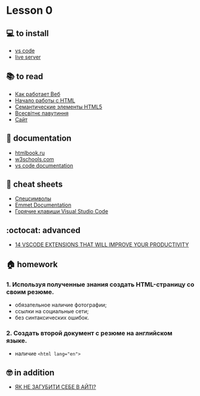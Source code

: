 # Lesson 0

## :computer: to install
   * [vs code](https://code.visualstudio.com/)
   * [live server](https://marketplace.visualstudio.com/items?itemName=ritwickdey.LiveServer)

## :books: to read
   * [Как работает Веб](https://developer.mozilla.org/ru/docs/Learn/Getting_started_with_the_web/How_the_Web_works )
   * [Начало работы с HTML](https://developer.mozilla.org/ru/docs/Learn/HTML/%D0%92%D0%B2%D0%B5%D0%B4%D0%B5%D0%BD%D0%B8%D0%B5_%D0%B2_HTML/%D0%9D%D0%B0%D1%87%D0%B0%D0%BB%D0%BE_%D1%80%D0%B0%D0%B1%D0%BE%D1%82%D1%8B)
   * [Семантические элементы HTML5](https://html5book.ru/html5-semantic-elements/)
   * [Всесвітнє павутиння](https://uk.wikipedia.org/wiki/%D0%92%D1%81%D0%B5%D1%81%D0%B2%D1%96%D1%82%D0%BD%D1%94_%D0%BF%D0%B0%D0%B2%D1%83%D1%82%D0%B8%D0%BD%D0%BD%D1%8F)
   * [Сайт](https://ru.wikipedia.org/wiki/%D0%A1%D0%B0%D0%B9%D1%82)


## :notebook: documentation
* [htmlbook.ru](http://htmlbook.ru/)
* [w3schools.com](https://www.w3schools.com/html/default.asp)
* [vs code documentation](https://code.visualstudio.com/docs)

## :pushpin: cheat sheets
   * [Спецсимволы](http://htmlbook.ru/samhtml/tekst/spetssimvoly)
   * [Emmet Documentation](https://docs.emmet.io/cheat-sheet/)
   * [Горячие клавиши Visual Studio Code](https://nikomedvedev.ru/other/vscodeshortcuts/hotkeys.html)

## :octocat: advanced
* [14 VSCODE EXTENSIONS THAT WILL IMPROVE YOUR PRODUCTIVITY](https://x-team.com/blog/14-vscode-extensions/)

## :house: homework

### 1. Используя полученные знания создать HTML-страницу со своим резюме.
   * обязательное наличие фотографии;
   * ссылки на социальные сети;
   * без синтаксических ошибок.

### 2. Создать второй документ с резюме на английском языке.
   * наличие `<html lang="en"> `

<!-- 
[link](https://lms.beetroot.academy:3005/bavideo/6e35a5d6-651a-4ff0-ab9d-72ea09f31735.mp4?bearer=eyJhbGciOiJIUzI1NiIsInR5cCI6IkpXVCJ9.eyJ1c2VyTmFtZSI6ItCU0LzQuNGC0YDQviDQndCw0LfQsNGA0LrQviIsInVzZXIiOnsiaWQiOiJjazZrcWU4eWV6enhqMDczNjdxcHF2YnN0IiwidXNlck5hbWUiOiLQlNC80LjRgtGA0L4g0J3QsNC30LDRgNC60L4iLCJlbWFpbCI6ImRteXRyb25hemFya28uZGV2QGdtYWlsLmNvbSIsImFjdGl2YXRlZCI6dHJ1ZSwiaXNHZHByIjp0cnVlLCJyb2xlcyI6WyJST0xFX1RFQUNIRVIiXSwiYXZhdGFyIjpudWxsLCJwcm9maWxlIjp7ImF2YXRhciI6eyJwYXRoIjpudWxsfX0sImNpdHkiOnsiaWQiOiJjanhxZm11cHkwMDB6MDgzNmZlMm5ncGlnIiwibmFtZSI6ItCa0LjRl9CyIn19LCJpYXQiOjE1ODM5MTczMDMsImV4cCI6MTU4NDUyMjEwM30._KSbf9JlpkGq0RxvvJmfo6dwr3NGHdNLmIsOaxBAilY)

[link2](50e4d66736.mp4?bearer=eyJhbGciOiJIUzI1NiIsInR5cCI6IkpXVCJ9.eyJ1c2VyTmFtZSI6ItCU0LzQuNGC0YDQviDQndCw0LfQsNGA0LrQviIsInVzZXIiOnsiaWQiOiJjazZrcWU4eWV6enhqMDczNjdxcHF2YnN0IiwidXNlck5hbWUiOiLQlNC80LjRgtGA0L4g0J3QsNC30LDRgNC60L4iLCJlbWFpbCI6ImRteXRyb25hemFya28uZGV2QGdtYWlsLmNvbSIsImFjdGl2YXRlZCI6dHJ1ZSwiaXNHZHByIjp0cnVlLCJyb2xlcyI6WyJST0xFX1RFQUNIRVIiXSwiYXZhdGFyIjpudWxsLCJwcm9maWxlIjp7ImF2YXRhciI6eyJwYXRoIjpudWxsfX0sImNpdHkiOnsiaWQiOiJjanhxZm11cHkwMDB6MDgzNmZlMm5ncGlnIiwibmFtZSI6ItCa0LjRl9CyIn19LCJpYXQiOjE1ODM5MTczMDMsImV4cCI6MTU4NDUyMjEwM30._KSbf9JlpkGq0RxvvJmfo6dwr3NGHdNLmIsOaxBAilY)
 -->

## :nerd_face: in addition
* <a href="https://youtu.be/0OrIFlrxRZY" target="_blank">ЯК НЕ ЗАГУБИТИ СЕБЕ В АЙТІ?</a>
